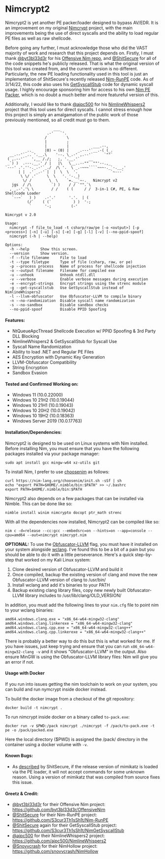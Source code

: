 # Nimcrypt2
Nimcrypt2 is yet another PE packer/loader designed to bypass AV/EDR. It is an improvement on my original [Nimcrypt](https://github.com/icyguider/nimcrypt) project, with the main improvements being the use of direct syscalls and the ability to load regular PE files as well as raw shellcode.

Before going any further, I must acknowledge those who did the VAST majority of work and research that this project depends on. Firstly, I must thank [@byt3bl33d3r](https://twitter.com/byt3bl33d3r) for his [Offensive Nim repo](https://github.com/byt3bl33d3r/OffensiveNim), and [@ShitSecure](https://twitter.com/ShitSecure) for all of the code snippets he's publicly released. That is what the original version of this tool was created from, and the current version is no different. Particularly, the new PE loading functionality used in this tool is just an implementation of ShitSecure's recently released [Nim-RunPE](https://github.com/S3cur3Th1sSh1t/Nim-RunPE) code. As of 3/14/22, this code also uses his [GetSyscallStub](https://github.com/S3cur3Th1sSh1t/NimGetSyscallStub) code for dynamic syscall usage. I highly encourage sponsoring him for access to his own [Nim PE Packer](https://twitter.com/ShitSecure/status/1482428360500383755), which is no doubt a much better and more featureful version of this.

Additionally, I would like to thank [@ajpc500](https://twitter.com/ajpc500) for his [NimlineWhispers2](https://github.com/ajpc500/NimlineWhispers2) project that this tool uses for direct syscalls. I cannot stress enough how this project is simply an amalgamation of the public work of those previously mentioned, so all credit must go to them.

```
                      ___                                           
                   .-'   `'.                                        
                  /         \                                       
                  |         ;                                       
                  |         |           ___.--,                     
         _.._     |0) ~ (0) |    _.---'`__.-( (_.                   
  __.--'`_.. '.__.\    '--. \_.-' ,.--'`     `""`                   
 ( ,.--'`   ',__ /./;   ;, '.__.'`    __                            
 _`) )  .---.__.' / |   |\   \__..--""  ""'--.,_                    
`---' .'.''-._.-'`_./  /\ '.  \ _.-~~~````~~~-._`-.__.'             
      | |  .' _.-' |  |  \  \  '.               `~---`              
       \ \/ .'     \  \   '. '-._)                                  
        \/ /        \  \    `=.__`~-.   Nimcrypt v2               
   jgs  / /\         `) )    / / `"".`\                             
  , _.-'.'\ \        / /    ( (     / /  3-in-1 C#, PE, & Raw Shellcode Loader
   `--~`   ) )    .-'.'      '.'.  | (                              
          (/`    ( (`          ) )  '-;                             
           `      '-;         (-'                                   

Nimcrypt v 2.0

Usage:
  nimcrypt -f file_to_load -t csharp/raw/pe [-o <output>] [-p <process>] [-n] [-u] [-s] [-e] [-g] [-l] [-v] [--no-ppid-spoof]
  nimcrypt (-h | --help)

Options:
  -h --help     Show this screen.
  --version     Show version.
  -f --file filename     File to load
  -t --type filetype     Type of file (csharp, raw, or pe)
  -p --process process   Name of process for shellcode injection
  -o --output filename   Filename for compiled exe
  -u --unhook            Unhook ntdll.dll
  -v --verbose           Enable verbose messages during execution
  -e --encrypt-strings   Encrypt strings using the strenc module
  -g --get-syscallstub   Use GetSyscallStub instead of NimlineWhispers2
  -l --llvm-obfuscator   Use Obfuscator-LLVM to compile binary
  -n --no-randomization  Disable syscall name randomization
  -s --no-sandbox        Disable sandbox checks
  --no-ppid-spoof        Disable PPID Spoofing
```
#### Features:
* NtQueueApcThread Shellcode Execution w/ PPID Spoofing & 3rd Party DLL Blocking
* NimlineWhispers2 & GetSyscallStub for Syscall Use
* Syscall Name Randomization
* Ability to load .NET and Regular PE Files
* AES Encryption with Dynamic Key Generation
* LLVM-Obfuscator Compatibility
* String Encryption
* Sandbox Evasion

#### Tested and Confirmed Working on:
* Windows 11 (10.0.22000)
* Windows 10 21H2 (10.0.19044)
* Windows 10 21H1 (10.0.19043)
* Windows 10 20H2 (10.0.19042)
* Windows 10 19H2 (10.0.18363)
* Windows Server 2019 (10.0.17763)

#### Installation/Dependencies:
Nimcrypt2 is designed to be used on Linux systems with Nim installed. Before installing Nim, you must ensure that you have the following packages installed via your package manager:
```
sudo apt install gcc mingw-w64 xz-utils git
```
To install Nim, I prefer to use [choosenim](https://github.com/dom96/choosenim) as follows:
```
curl https://nim-lang.org/choosenim/init.sh -sSf | sh
echo "export PATH=$HOME/.nimble/bin:$PATH" >> ~/.bashrc
export PATH=$HOME/.nimble/bin:$PATH
```

Nimcrypt2 also depends on a few packages that can be installed via Nimble. This can be done like so:
```
nimble install winim nimcrypto docopt ptr_math strenc
```

With all the dependencies now installed, Nimcrypt2 can be compiled like so:
```
nim c -d=release --cc:gcc --embedsrc=on --hints=on --app=console --cpu=amd64 --out=nimcrypt nimcrypt.nim
```

**OPTIONAL:** To use the [Obfuscator-LLVM](https://github.com/heroims/obfuscator) flag, you must have it installed on your system alongside [wclang](https://github.com/tpoechtrager/wclang). I've found this to be a bit of a pain but you should be able to do it with a little perseverance. Here's a quick step-by-step that worked on my Kali Linux system:
1. Clone desired version of Obfuscator-LLVM and build it
2. Once compiled, backup the existing version of clang and move the new Obfuscator-LLVM version of clang to /usr/bin/
3. Install wclang and add it's binaries to your PATH
4. Backup existing clang library files, copy new newly built Obfuscator-LLVM library includes to /usr/lib/clang/OLD_VERSION/

In addition, you must add the following lines to your `nim.cfg` file to point nim to your wclang binaries:
```
amd64.windows.clang.exe = "x86_64-w64-mingw32-clang"
amd64.windows.clang.linkerexe = "x86_64-w64-mingw32-clang"
amd64.windows.clang.cpp.exe = "x86_64-w64-mingw32-clang++"
amd64.windows.clang.cpp.linkerexe = "x86_64-w64-mingw32-clang++"
```

There is probably a better way to do this but this is what worked for me. If you have issues, just keep trying and ensure that you can run `x86_64-w64-mingw32-clang -v` and it shows "Obfuscator-LLVM" in the output. Also ensure MinGW is using the Obfuscator-LLVM library files: Nim will give you an error if not.

#### Usage with Docker

If you run into issues getting the nim toolchain to work on your system, you can build and run nymcrypt inside docker instead.

To build the docker image from a checkout of the git repository:
```
docker build -t nimcrypt .
```

To run nimcrypt inside docker on a binary called `to-pack.exe`:
```
docker run -v $PWD:/pack nimcrypt ./nimcrypt -f /pack/to-pack.exe -t pe -o /pack/packed.exe
```

Here the local directory ($PWD) is assigned the /pack/ directory in the container using a docker volume with `-v`.


#### Known Bugs:
* As [described](https://github.com/S3cur3Th1sSh1t/Nim-RunPE/blob/a117ecec635824703047c1d850607bdf2cfa628b/README.md?plain=1#L13) by ShitSecure, if the release version of mimikatz is loaded via the PE loader, it will not accept commands for some unknown reason. Using a version of mimikatz that was compiled from source fixes this issue.

#### Greetz & Credit:
* [@byt3bl33d3r](https://twitter.com/byt3bl33d3r) for their Offensive Nim project: https://github.com/byt3bl33d3r/OffensiveNim
* [@ShitSecure](https://twitter.com/ShitSecure) for their Nim-RunPE project: https://github.com/S3cur3Th1sSh1t/Nim-RunPE
* [@ShitSecure](https://twitter.com/ShitSecure) again for their GetSyscallStub project: https://github.com/S3cur3Th1sSh1t/NimGetSyscallStub
* [@ajpc500](https://twitter.com/ajpc500) for their NimlineWhispers2 project: https://github.com/ajpc500/NimlineWhispers2
* [@Snovvcrash](https://twitter.com/snovvcrash) for their NimHollow project: https://github.com/snovvcrash/NimHollow
